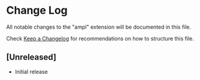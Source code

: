 # Change Log

All notable changes to the "ampl" extension will be documented in this file.

Check [Keep a Changelog](http://keepachangelog.com/) for recommendations on how to structure this file.

## [Unreleased]

- Initial release